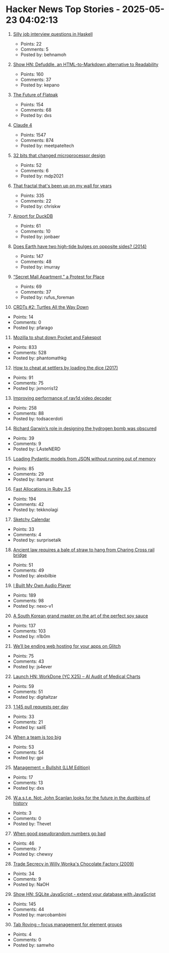 # Hacker News Top Stories - 2025-05-23 04:02:13

1. [Silly job interview questions in Haskell](https://chrispenner.ca/posts/interview)
   - Points: 22
   - Comments: 5
   - Posted by: behnamoh

2. [Show HN: Defuddle, an HTML-to-Markdown alternative to Readability](https://github.com/kepano/defuddle)
   - Points: 160
   - Comments: 37
   - Posted by: kepano

3. [The Future of Flatpak](https://lwn.net/Articles/1020571/)
   - Points: 154
   - Comments: 68
   - Posted by: dxs

4. [Claude 4](https://www.anthropic.com/news/claude-4)
   - Points: 1547
   - Comments: 874
   - Posted by: meetpateltech

5. [32 bits that changed microprocessor design](https://spectrum.ieee.org/bellmac-32-ieee-milestone)
   - Points: 52
   - Comments: 6
   - Posted by: mdp2021

6. [That fractal that's been up on my wall for years](https://chriskw.xyz/2025/05/21/Fractal/)
   - Points: 335
   - Comments: 22
   - Posted by: chriskw

7. [Airport for DuckDB](https://airport.query.farm/)
   - Points: 61
   - Comments: 10
   - Posted by: jonbaer

8. [Does Earth have two high-tide bulges on opposite sides? (2014)](http://physics.stackexchange.com/questions/121830/does-earth-really-have-two-high-tide-bulges-on-opposite-sides)
   - Points: 147
   - Comments: 48
   - Posted by: imurray

9. [“Secret Mall Apartment,” a Protest for Place](https://modernagejournal.com/secret-mall-apartment-a-protest-for-place/251023/)
   - Points: 69
   - Comments: 37
   - Posted by: rufus_foreman

10. [CRDTs #2: Turtles All the Way Down](https://jhellerstein.github.io/blog/crdt-turtles/)
   - Points: 14
   - Comments: 0
   - Posted by: pfarago

11. [Mozilla to shut down Pocket and Fakespot](https://support.mozilla.org/en-US/kb/future-of-pocket)
   - Points: 833
   - Comments: 528
   - Posted by: phantomathkg

12. [How to cheat at settlers by loading the dice (2017)](https://izbicki.me/blog/how-to-cheat-at-settlers-of-catan-by-loading-the-dice-and-prove-it-with-p-values.html)
   - Points: 91
   - Comments: 75
   - Posted by: jxmorris12

13. [Improving performance of rav1d video decoder](https://ohadravid.github.io/posts/2025-05-rav1d-faster/)
   - Points: 258
   - Comments: 88
   - Posted by: todsacerdoti

14. [Richard Garwin’s role in designing the hydrogen bomb was obscured](https://www.nytimes.com/2025/05/19/science/richard-garwin-hydrogen-bomb.html)
   - Points: 39
   - Comments: 9
   - Posted by: LAsteNERD

15. [Loading Pydantic models from JSON without running out of memory](https://pythonspeed.com/articles/pydantic-json-memory/)
   - Points: 85
   - Comments: 29
   - Posted by: itamarst

16. [Fast Allocations in Ruby 3.5](https://railsatscale.com/2025-05-21-fast-allocations-in-ruby-3-5/)
   - Points: 194
   - Comments: 42
   - Posted by: tekknolagi

17. [Sketchy Calendar](https://www.inkandswitch.com/ink/notes/sketchy-calendar/)
   - Points: 33
   - Comments: 4
   - Posted by: surprisetalk

18. [Ancient law requires a bale of straw to hang from Charing Cross rail bridge](https://www.ianvisits.co.uk/articles/ancient-law-requires-a-bale-of-hay-to-hang-from-charing-cross-rail-bridge-81318/)
   - Points: 51
   - Comments: 49
   - Posted by: alexbilbie

19. [I Built My Own Audio Player](https://nexo.sh/posts/why-i-built-a-native-mp3-player-in-swiftui/)
   - Points: 189
   - Comments: 98
   - Posted by: nexo-v1

20. [A South Korean grand master on the art of the perfect soy sauce](https://www.theguardian.com/world/2025/may/21/without-time-there-is-no-flavour-a-south-korean-grand-master-on-the-art-of-the-perfect-soy-sauce)
   - Points: 137
   - Comments: 103
   - Posted by: n1b0m

21. [We’ll be ending web hosting for your apps on Glitch](https://blog.glitch.com/post/changes-are-coming-to-glitch/)
   - Points: 75
   - Comments: 43
   - Posted by: js4ever

22. [Launch HN: WorkDone (YC X25) – AI Audit of Medical Charts](undefined)
   - Points: 59
   - Comments: 51
   - Posted by: digitaltzar

23. [1,145 pull requests per day](https://saile.it/1145-pull-requests-per-day/)
   - Points: 33
   - Comments: 21
   - Posted by: sailE

24. [When a team is too big](https://blog.alexewerlof.com/p/when-a-team-is-too-big)
   - Points: 53
   - Comments: 54
   - Posted by: gpi

25. [Management = Bullshit (LLM Edition)](http://funcall.blogspot.com/2025/05/management-bullshit.html)
   - Points: 17
   - Comments: 13
   - Posted by: dxs

26. [W.a.s.t.e. Not: John Scanlan looks for the future in the dustbins of history](https://thebaffler.com/latest/w-a-s-t-e-not-adams)
   - Points: 3
   - Comments: 0
   - Posted by: Thevet

27. [When good pseudorandom numbers go bad](https://blog.djnavarro.net/posts/2025-05-18_multivariate-normal-sampling-floating-point/)
   - Points: 46
   - Comments: 7
   - Posted by: chewxy

28. [Trade Secrecy in Willy Wonka's Chocolate Factory (2009)](https://papers.ssrn.com/sol3/papers.cfm?abstract_id=1430463)
   - Points: 34
   - Comments: 9
   - Posted by: NaOH

29. [Show HN: SQLite JavaScript - extend your database with JavaScript](https://github.com/sqliteai/sqlite-js)
   - Points: 145
   - Comments: 44
   - Posted by: marcobambini

30. [Tab Roving – focus management for element groups](https://nik.digital/posts/tab-roving)
   - Points: 4
   - Comments: 0
   - Posted by: samwho

